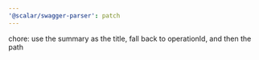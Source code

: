 ```yaml
---
'@scalar/swagger-parser': patch
---
```


chore: use the summary as the title, fall back to operationId, and then the path
